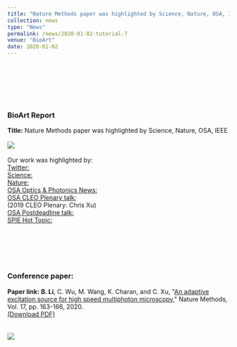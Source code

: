 ```yaml
---
title: "Nature Methods paper was highlighted by Science, Nature, OSA, IEEE"
collection: news
type: "News" 
permalink: /news/2020-01-02-tutorial-7
venue: "BioArt" 
date: 2020-01-02 
---
```

<br/> 
<br/>
<br/>
<br/>
<br/>

### BioArt Report
**Title:**
Nature Methods paper was highlighted by Science, Nature, OSA, IEEE
<br/>
<br/>
<img src='/images/News-2020-12-19.jpg'>
<br/>
<br/>
Our work was highlighted by:
<br/>
[Twitter:](https://twitter.com/naturemethods/status/1201569312433168384)
<br/>
[Science:](https://www.sciencemag.org/features/2018/03/live-cell-imaging-deeper-faster-wider)
<br/>
[Nature:](https://protocolsmethods.springernature.com/users/335666-bo-li/posts/56922-reduction-of-illumination-power-for-multiphoton-microscopy)
<br/>
[OSA Optics & Photonics News:](https://www.osa-opn.org/home/newsroom/2019/may/neural_imaging_deeper_faster_wider)
<br/>
[OSA CLEO Plenary talk:](https://www.cleoconference.org/home/about-cleo/cleo-video-library)<br/>
(2019 CLEO Plenary: Chris Xu)
<br/>
[OSA Postdeadline talk:](https://www.osapublishing.org/abstract.cfm?URI=CLEO_AT-2018-JTh5C.5)
<br/>
[SPIE Hot Topic:](https://spie.org/news/faster-wider-deeper-imaging-advances-in-focus-at-hot-topics-session-)
<br/>
<br/>
<br/>
<br/>
<br/>
<br/>
### Conference paper:
**Paper link:** **B. Li**, C. Wu, M. Wang, K. Charan, and C. Xu, "[An adaptive excitation source for high speed multiphoton microscopy](https://www.nature.com/articles/s41592-019-0663-9)," Nature Methods, Vol. 17, pp. 163-166, 2020. 
 <br/>[(Download PDF)](http://bo-li-research.github.io/files/Nat_Meth_Bo_2020.pdf)
<br/>
<br/>
<br/>
<img src='/images/News-2020-12-19.png'>

<br/>
<br/>
<br/>




